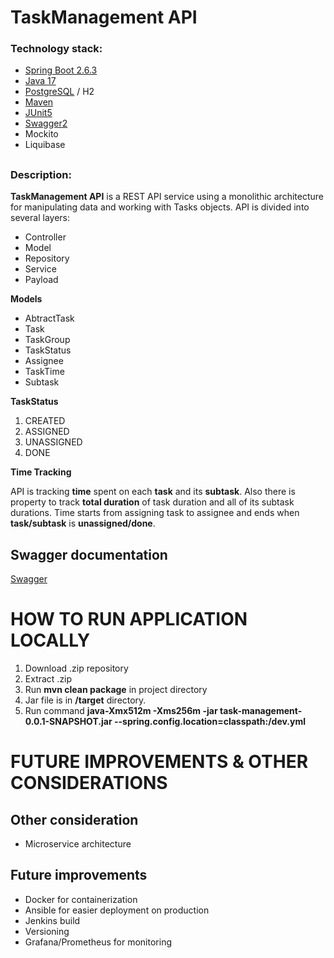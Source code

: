 # TaskManagement API

### Technology stack:

- [Spring Boot 2.6.3](https://docs.spring.io/spring-boot/docs/current/api/)
- [Java 17](https://openjdk.java.net/projects/jdk/17/)
- [PostgreSQL](https://www.postgresql.org/docs/12/release-12-9.html) / H2
- [Maven](https://maven.apache.org/docs/3.6.3/release-notes.html)
- [JUnit5](https://junit.org/junit5/)
- [Swagger2](https://swagger.io/)
- Mockito
- Liquibase
##

### Description:

**TaskManagement API** is a REST API service using a monolithic architecture for manipulating data and working with Tasks objects. API is divided into several layers:

- Controller
- Model
- Repository
- Service
- Payload

**Models**
- AbtractTask
- Task
- TaskGroup
- TaskStatus
- Assignee
- TaskTime
- Subtask

**TaskStatus**

1. CREATED
2. ASSIGNED
3. UNASSIGNED
4. DONE

**Time Tracking**

API is tracking **time** spent on each **task** and its **subtask**. Also there is property to track **total duration** of task duration and all of its subtask durations.
Time starts from assigning task to assignee and ends when **task/subtask** is **unassigned/done**.



## Swagger documentation
[Swagger](http://dinomudrovcic.com:9000/swagger-ui/index.html)

#

# HOW TO RUN APPLICATION LOCALLY

1. Download .zip repository
2. Extract .zip
3. Run **mvn clean package** in project directory
4. Jar file is in **/target** directory.
5. Run command **java-Xmx512m -Xms256m  -jar task-management-0.0.1-SNAPSHOT.jar
   --spring.config.location=classpath:/dev.yml**


#

# FUTURE IMPROVEMENTS & OTHER CONSIDERATIONS

## Other consideration

- Microservice architecture

## Future improvements

- Docker for containerization
- Ansible for easier deployment on production
- Jenkins build
- Versioning
- Grafana/Prometheus for monitoring